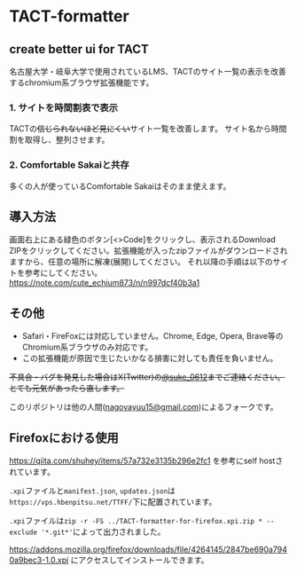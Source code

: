 # TACT-formatter
## create better ui for TACT
名古屋大学・岐阜大学で使用されているLMS、TACTのサイト一覧の表示を改善するchromium系ブラウザ拡張機能です。

### 1. サイトを時間割表で表示
TACTの~~信じられないほど見にくい~~サイト一覧を改善します。
サイト名から時間割を取得し、整列させます。

### 2. Comfortable Sakaiと共存
多くの人が使っているComfortable Sakaiはそのまま使えます。

## 導入方法
画面右上にある緑色のボタン[<>Code]をクリックし、表示されるDownload ZIPをクリックしてください。拡張機能が入ったzipファイルがダウンロードされますから、任意の場所に解凍(展開)してください。
それ以降の手順は以下のサイトを参考にしてください。
https://note.com/cute_echium873/n/n997dcf40b3a1

## その他
- Safari・FireFoxには対応していません。Chrome, Edge, Opera, Brave等のChromium系ブラウザのみ対応です。
- この拡張機能が原因で生じたいかなる損害に対しても責任を負いません。

~~不具合・バグを発見した場合はX(Twitter)の[@suke_0612](https://twitter.com/suke_0612)までご連絡ください。とても元気があったら直します。~~

このリポジトリは他の人間(nagoyayuu15@gmail.com)によるフォークです。

## Firefoxにおける使用

https://qiita.com/shuhey/items/57a732e3135b296e2fc1
を参考にself hostされています。

`.xpi`ファイルと`manifest.json`, `updates.json`は`https://vps.hbenpitsu.net/TTFF/`下に配置されています。

`.xpi`ファイルは`zip -r -FS ../TACT-formatter-for-firefox.xpi.zip * --exclude '*.git*'`によって出力されました。

https://addons.mozilla.org/firefox/downloads/file/4264145/2847be690a7940a9bec3-1.0.xpi
にアクセスしてインストールできます。